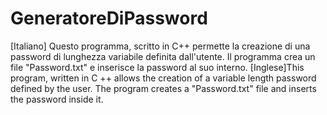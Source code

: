 # GeneratoreDiPassword
[Italiano] Questo programma, scritto in C++ permette la creazione di una password di lunghezza variabile definita dall'utente. Il programma crea un file "Password.txt" e inserisce la password al suo interno.                                     [Inglese]This program, written in C ++ allows the creation of a variable length password defined by the user. The program creates a "Password.txt" file and inserts the password inside it.
